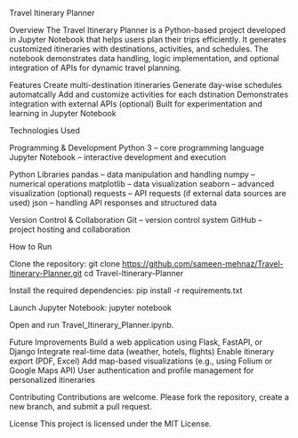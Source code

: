 Travel Itinerary Planner

Overview
The Travel Itinerary Planner is a Python-based project developed in Jupyter Notebook that helps users plan their trips efficiently. It generates customized itineraries with destinations, activities, and schedules. The notebook demonstrates data handling, logic implementation, and optional integration of APIs for dynamic travel planning.

Features
Create multi-destination itineraries
Generate day-wise schedules automatcally
Add and customize activities for each dstination
Demonstrates integration with external APIs (optional)
Built for experimentation and learning in Jupyter Notebook

Technologies Used

Programming & Development
Python 3 – core programming language
Jupyter Notebook – interactive development and execution

Python Libraries
pandas – data manipulation and handling
numpy – numerical operations
matplotlib – data visualization
seaborn – advanced visualization (optional)
requests – API requests (if external data sources are used)
json – handling API responses and structured data

Version Control & Collaboration
Git – version control system
GitHub – project hosting and collaboration

How to Run

Clone the repository:
git clone https://github.com/sameen-mehnaz/Travel-Itinerary-Planner.git
cd Travel-Itinerary-Planner

Install the required dependencies:
pip install -r requirements.txt

Launch Jupyter Notebook:
jupyter notebook

Open and run Travel_Itinerary_Planner.ipynb.

Future Improvements
Build a web application using Flask, FastAPI, or Django
Integrate real-time data (weather, hotels, flights)
Enable itinerary export (PDF, Excel)
Add map-based visualizations (e.g., using Folium or Google Maps API)
User authentication and profile management for personalized itineraries

Contributing
Contributions are welcome. Please fork the repository, create a new branch, and submit a pull request.

License
This project is licensed under the MIT License.
